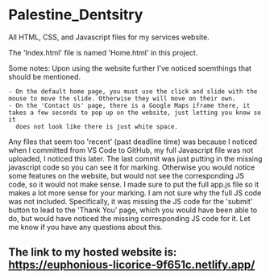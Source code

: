 # Palestine_Dentsitry
All HTML, CSS, and Javascript files for my services website. 

The 'Index.html' file is named 'Home.html' in this project. 

Some notes: Upon using the website further I've noticed soemthings that should be mentioned. 

    - On the default home page, you must use the click and slide with the mouse to move the slide. Otherwise they will move on their own. 
    - On the 'Contact Us' page, there is a Google Maps iframe there, it takes a few seconds to pop up on the website, just letting you know so it 
      does not look like there is just white space. 

Any files that seem too 'recent' (past deadline time) was because I noticed when I committed from VS Code to GitHub, my full Javascript file was not uploaded, I noticed this later. The last commit was just putting in the missing javascript code so you can see it for marking. Otherwise you would notice some features on the website, but would not see the corresponding JS code, so it would not make sense. I made sure to put the full app.js file so it makes a lot more sense for your marking. I am not sure why the full JS code was not included. Specifically, it was missing the JS code for the 'submit' button to lead to the 'Thank You' page, which you would have been able to do, but would have noticed the missing corresponding JS code for it. Let me know if you have any questions about this. 

## The link to my hosted website is: https://euphonious-licorice-9f651c.netlify.app/ 

